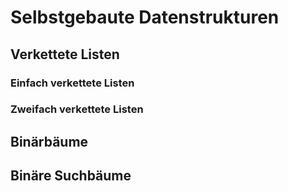 # Selbstgebaute Datenstrukturen

## Verkettete Listen

### Einfach verkettete Listen

### Zweifach verkettete Listen

## Binärbäume

## Binäre Suchbäume
